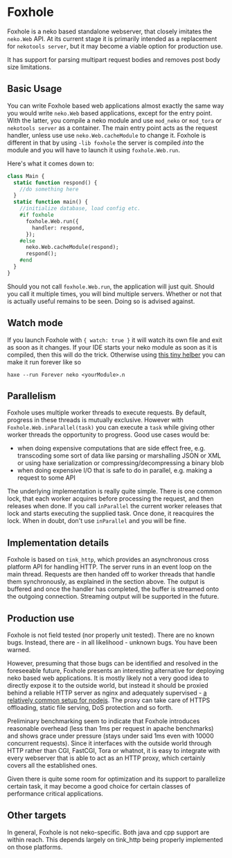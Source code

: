 # Foxhole

Foxhole is a neko based standalone webserver, that closely imitates the `neko.Web` API. At its current stage it is primarily intended as a replacement for `nekotools server`, but it may become a viable option for production use.

It has support for parsing multipart request bodies and removes post body size limitations.

## Basic Usage

You can write Foxhole based web applications almost exactly the same way you would write `neko.Web` based applications, except for the entry point. With the latter, you compile a neko module and use `mod_neko` or `mod_tora` or `nekotools server` as a container. The main entry point acts as the request handler, unless use use `neko.Web.cacheModule` to change it. Foxhole is different in that by using `-lib foxhole` the server is compiled *into* the module and you will have to launch it using `foxhole.Web.run`.

Here's what it comes down to:

```haxe
class Main {
  static function respond() {
    //do something here
  }
  static function main() {
    //initialize database, load config etc.
    #if foxhole
      foxhole.Web.run({
        handler: respond,
      });    
    #else
      neko.Web.cacheModule(respond);
      respond();
    #end
  }
}
```

Should you not call `foxhole.Web.run`, the application will just quit. Should you call it multiple times, you will bind multiple servers. Whether or not that is actually useful remains to be seen. Doing so is advised against.

## Watch mode

If you launch Foxhole with `{ watch: true }` it will watch its own file and exit as soon as it changes. If your IDE starts your neko module as soon as it is compiled, then this will do the trick. Otherwise using [this tiny helber](https://gist.github.com/back2dos/60015d7c331cff5552ab) you can make it run forever like so 

```
haxe --run Forever neko <yourModule>.n
```

## Parallelism

Foxhole uses multiple worker threads to execute requests. By default, progress in these threads is mutually exclusive. However with `Foxhole.Web.inParallel(task)` you can execute a `task` while giving other worker threads the opportunity to progress. Good use cases would be:

- when doing expensive computations that are side effect free, e.g. transcoding some sort of data like parsing or marshalling JSON or XML or using haxe serialization or compressing/decompressing a binary blob
- when doing expensive I/O that is safe to do in parallel, e.g. making a request to some API

The underlying implementation is really quite simple. There is one common lock, that each worker acquires before processing the request, and then releases when done. If you call `inParallel` the current worker releases that lock and starts executing the supplied task. Once done, it reacquires the lock. When in doubt, don't use `inParallel` and you will be fine.

## Implementation details

Foxhole is based on `tink_http`, which provides an asynchronous cross platform API for handling HTTP. The server runs in an event loop on the main thread. Requests are then handed off to worker threads that handle them synchronously, as explained in the section above. The output is buffered and once the handler has completed, the buffer is streamed onto the outgoing connection. Streaming output will be supported in the future.

## Production use

Foxhole is not field tested (nor properly unit tested). There are no known bugs. Instead, there are - in all likelihood - unknown bugs. You have been warned.

However, presuming that those bugs can be identified and resolved in the foreseeable future, Foxhole presents an interesting alternative for deploying neko based web applications. It is mostly likely not a very good idea to directly expose it to the outside world, but instead it should be proxied behind a reliable HTTP server as nginx and adequately supervised - [a relatively common setup for nodejs](http://stackoverflow.com/a/5015178/111466). The proxy can take care of HTTPS offloading, static file serving, DoS protection and so forth.

Preliminary benchmarking seem to indicate that Foxhole introduces reasonable overhead (less than 1ms per request in apache benchmarks) and shows grace under pressure (stays under said 1ms even with 10000 concurrent requests). Since it interfaces with the outside world through HTTP rather than CGI, FastCGI, Tora or whatnot, it is easy to integrate with every webserver that is able to act as an HTTP proxy, which certainly covers all the established ones.

Given there is quite some room for optimization and its support to parallelize certain task, it may become a good choice for certain classes of performance critical applications.

## Other targets

In general, Foxhole is not neko-specific. Both java and cpp support are within reach. This depends largely on tink_http being properly implemented on those platforms.
